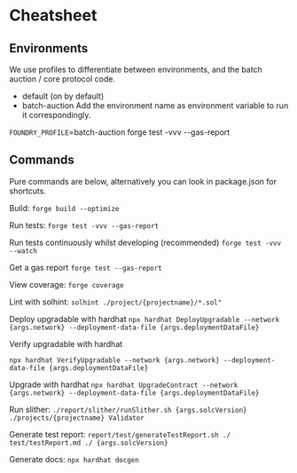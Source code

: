 # Cheatsheet

## Environments

We use profiles to differentiate between environments, and the batch auction / core protocol code.

- default (on by default)
- batch-auction
  Add the environment name as environment variable to run it correspondingly.

`FOUNDRY_PROFILE`=batch-auction forge test -vvv --gas-report

## Commands

Pure commands are below, alternatively you can look in package.json for shortcuts.

Build:
`forge build --optimize`

Run tests:
`forge test -vvv --gas-report`

Run tests continuously whilst developing (recommended)
`forge test -vvv --watch`

Get a gas report
`forge test --gas-report`

View coverage:
`forge coverage`

Lint with solhint:
`solhint ./project/{projectname}/*.sol"`

Deploy upgradable with hardhat
`npx hardhat DeployUpgradable --network {args.network} --deployment-data-file {args.deploymentDataFile}`

Verify upgradable with hardhat

`npx hardhat VerifyUpgradable --network {args.network} --deployment-data-file {args.deploymentDataFile}`

Upgrade with hardhat
`npx hardhat UpgradeContract --network {args.network} --deployment-data-file {args.deploymentDataFile}`

Run slither:
`./report/slither/runSlither.sh {args.solcVersion} ./projects/{projectname} Validator`

Generate test report:
`report/test/generateTestReport.sh ./ test/testReport.md ./ {args.solcVersion}`

Generate docs:
`npx hardhat docgen`
